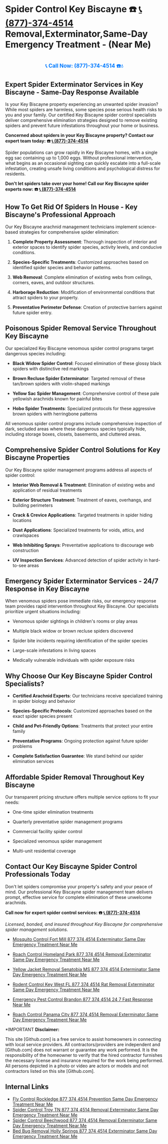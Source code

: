 # Spider Control Key Biscayne ☎️ [📞 (877)-374-4514](https://pest-control-4514.netlify.app) Removal,Exterminator,Same-Day Emergency Treatment - (Near Me)
# 

<p align="center" style="font-size: 1.2em; font-weight: bold; margin: 20px 0;">
  <a href="https://pest-control-4514.netlify.app" target="_blank" style="color: #007BFF; text-decoration: none;">📞 Call Now: (877)-374-4514 ☎️💧</a>
</p>

## Expert Spider Exterminator Services in Key Biscayne - Same-Day Response Available

Is your Key Biscayne property experiencing an unwanted spider invasion? While most spiders are harmless, some species pose serious health risks to you and your family. Our certified Key Biscayne spider control specialists deliver comprehensive elimination strategies designed to remove existing spiders and prevent future infestations throughout your home or business.

**Concerned about spiders in your Key Biscayne property? Contact our expert team today: ☎️ [📞 (877)-374-4514](https://pest-control-4514.netlify.app)**

Spider populations can grow rapidly in Key Biscayne homes, with a single egg sac containing up to 1,000 eggs. Without professional intervention, what begins as an occasional sighting can quickly escalate into a full-scale infestation, creating unsafe living conditions and psychological distress for residents.

**Don't let spiders take over your home! Call our Key Biscayne spider experts now: ☎️ [📞 (877)-374-4514](https://pest-control-4514.netlify.app)**

## How To Get Rid Of Spiders In House - Key Biscayne's Professional Approach

Our Key Biscayne arachnid management technicians implement science-based strategies for comprehensive spider elimination:

1. **Complete Property Assessment**: Thorough inspection of interior and exterior spaces to identify spider species, activity levels, and conducive conditions.

2. **Species-Specific Treatments**: Customized approaches based on identified spider species and behavior patterns.

3. **Web Removal**: Complete elimination of existing webs from ceilings, corners, eaves, and outdoor structures.

4. **Harborage Reduction**: Modification of environmental conditions that attract spiders to your property.

5. **Preventative Perimeter Defense**: Creation of protective barriers against future spider entry.

## Poisonous Spider Removal Service Throughout Key Biscayne

Our specialized Key Biscayne venomous spider control programs target dangerous species including:

- **Black Widow Spider Control**: Focused elimination of these glossy black spiders with distinctive red markings

- **Brown Recluse Spider Exterminator**: Targeted removal of these tan/brown spiders with violin-shaped markings

- **Yellow Sac Spider Management**: Comprehensive control of these pale yellowish arachnids known for painful bites

- **Hobo Spider Treatments**: Specialized protocols for these aggressive brown spiders with herringbone patterns

All venomous spider control programs include comprehensive inspection of dark, secluded areas where these dangerous species typically hide, including storage boxes, closets, basements, and cluttered areas.

## Comprehensive Spider Control Solutions for Key Biscayne Properties

Our Key Biscayne spider management programs address all aspects of spider control:

- **Interior Web Removal & Treatment**: Elimination of existing webs and application of residual treatments

- **Exterior Structure Treatment**: Treatment of eaves, overhangs, and building perimeters

- **Crack & Crevice Applications**: Targeted treatments in spider hiding locations

- **Dust Applications**: Specialized treatments for voids, attics, and crawlspaces

- **Web Inhibiting Sprays**: Preventative applications to discourage web construction

- **UV Inspection Services**: Advanced detection of spider activity in hard-to-see areas

## Emergency Spider Exterminator Services - 24/7 Response in Key Biscayne

When venomous spiders pose immediate risks, our emergency response team provides rapid intervention throughout Key Biscayne. Our specialists prioritize urgent situations including:

- Venomous spider sightings in children's rooms or play areas

- Multiple black widow or brown recluse spiders discovered

- Spider bite incidents requiring identification of the spider species

- Large-scale infestations in living spaces

- Medically vulnerable individuals with spider exposure risks

## Why Choose Our Key Biscayne Spider Control Specialists?

- **Certified Arachnid Experts**: Our technicians receive specialized training in spider biology and behavior

- **Species-Specific Protocols**: Customized approaches based on the exact spider species present

- **Child and Pet-Friendly Options**: Treatments that protect your entire family

- **Preventative Programs**: Ongoing protection against future spider problems

- **Complete Satisfaction Guarantee**: We stand behind our spider elimination services

## Affordable Spider Removal Throughout Key Biscayne

Our transparent pricing structure offers multiple service options to fit your needs:

- One-time spider elimination treatments

- Quarterly preventative spider management programs

- Commercial facility spider control

- Specialized venomous spider management

- Multi-unit residential coverage

## Contact Our Key Biscayne Spider Control Professionals Today

Don't let spiders compromise your property's safety and your peace of mind. Our professional Key Biscayne spider management team delivers prompt, effective service for complete elimination of these unwelcome arachnids.

**Call now for expert spider control services: ☎️ [📞 (877)-374-4514](https://pest-control-4514.netlify.app)**

*Licensed, bonded, and insured throughout Key Biscayne for comprehensive spider management solutions.*


- [Mosquito Control Fort Mill 877 374 4514 Exterminator Same Day Emergency Treatment Near Me](https://github.com/allyoucaneatsushiin/plumbing-texas/blob/main/Mosquito-Control-Fort-Mill-877-374-4514-Exterminator-Same-Day-Emergency-Treatment-Near-Me.md)
- [Roach Control Homeland Park 877 374 4514 Removal Exterminator Same Day Emergency Treatment Near Me](https://github.com/allyoucaneatsushiin/plumbing-texas/blob/main/Roach-Control-Homeland-Park-877-374-4514-Removal-Exterminator-Same-Day-Emergency-Treatment-Near-Me.md)
- [Yellow Jacket Removal Senatobia MS 877 374 4514 Exterminator Same Day Emergency Treatment Near Me](https://github.com/allyoucaneatsushiin/plumbing-texas/blob/main/Yellow-Jacket-Removal-Senatobia-MS-877-374-4514-Exterminator-Same-Day-Emergency-Treatment-Near-Me.md)


- [Rodent Control Key West FL 877 374 4514 Rat Removal Exterminator Same Day Emergency Treatment Near Me](https://github.com/allyoucaneatsushiin/plumbing-texas/blob/main/Rodent-Control-Key-West-FL-877-374-4514-Rat-Removal-Exterminator-Same-Day-Emergency-Treatment-Near-Me.md)
- [Emergency Pest Control Brandon 877 374 4514 24 7 Fast Response Near Me](https://github.com/allyoucaneatsushiin/plumbing-texas/blob/main/Emergency-Pest-Control-Brandon-877-374-4514-24-7-Fast-Response-Near-Me.md)
- [Roach Control Panama City 877 374 4514 Removal Exterminator Same Day Emergency Treatment Near Me](https://github.com/allyoucaneatsushiin/plumbing-texas/blob/main/Roach-Control-Panama-City-877-374-4514-Removal-Exterminator-Same-Day-Emergency-Treatment-Near-Me.md)


*IMPORTANT **Disclaimer:**  

This site [Github.com] is a free service to assist homeowners in connecting with local service providers. All contractors/providers are independent and [Github.com] does not warrant or guarantee any work performed. It is the responsibility of the homeowner to verify that the hired contractor furnishes the necessary license and insurance required for the work being performed. All persons depicted in a photo or video are actors or models and not contractors listed on this site [Github.com].


## Internal Links
- [Fly Control Rockledge 877 374 4514 Prevention Same Day Emergency Treatment Near Me](https://github.com/allyoucaneatsushiin/plumbing-texas/blob/main/Fly-Control-Rockledge-877-374-4514-Prevention-Same-Day-Emergency-Treatment-Near-Me.md)
- [Spider Control Troy TN 877 374 4514 Removal Exterminator Same Day Emergency Treatment Near Me](https://github.com/allyoucaneatsushiin/plumbing-texas/blob/main/Spider-Control-Troy-TN-877-374-4514-Removal-Exterminator-Same-Day-Emergency-Treatment-Near-Me.md)
- [Spider Control Beechwood 877 374 4514 Removal Exterminator Same Day Emergency Treatment Near Me](https://github.com/allyoucaneatsushiin/plumbing-texas/blob/main/Spider-Control-Beechwood-877-374-4514-Removal-Exterminator-Same-Day-Emergency-Treatment-Near-Me.md)
- [Bed Bug Removal Holly Springs 877 374 4514 Exterminator Same Day Emergency Treatment Near Me](https://github.com/allyoucaneatsushiin/plumbing-texas/blob/main/Bed-Bug-Removal-Holly-Springs-877-374-4514-Exterminator-Same-Day-Emergency-Treatment-Near-Me.md)
